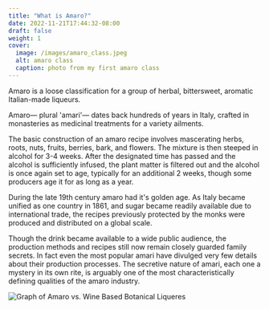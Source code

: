 ```yaml
---
title: "What is Amaro?"
date: 2022-11-21T17:44:32-08:00
draft: false
weight: 1
cover:
  image: /images/amaro_class.jpeg
  alt: amaro class
  caption: photo from my first amaro class
---
```


Amaro is a loose classification for a group of herbal, bittersweet, aromatic Italian-made liqueurs.

Amaro— plural 'amari'— dates back hundreds of years in Italy, crafted in monasteries as medicinal treatments for a variety ailments.

The basic construction of an amaro recipe involves mascerating herbs, roots, nuts, fruits, berries, bark, and flowers. The mixture is then steeped in alcohol for 3-4 weeks. After the designated time has passed and the alcohol is sufficiently infused, the plant matter is filtered out and the alcohol is once again set to age, typically for an additional 2 weeks, though some producers age it for as long as a year.

During the late 19th century amaro had it's golden age. As Italy became unified as one country in 1861, and sugar became readily available due to international trade, the recipes previously protected by the monks were produced and distributed on a global scale.

Though the drink became available to a wide public audience, the production methods and recipes still now remain closely guarded family secrets. In fact even the most popular amari have divulged very few details about their production processes. The secretive nature of amari, each one a mystery in its own rite, is arguably one of the most characteristically defining qualities of the amaro industry.

![Graph of Amaro vs. Wine Based Botanical Liqueres](/image/figJamGraphic.jpg)
